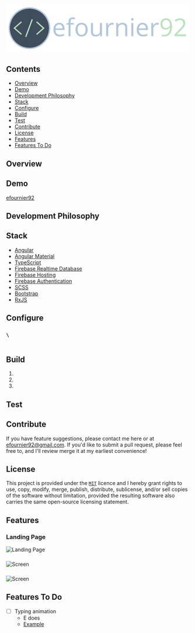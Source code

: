 # ![efournier92](https://raw.githubusercontent.com/efournier92/efournier92/master/src/assets/efournier92_Logo.png)

## Contents
- [Overview](#overview)
- [Demo](#demo)
- [Development Philosophy](#development-philosophy)
- [Stack](#stack)
- [Configure](#configure)
- [Build](#build)
- [Test](#test)
- [Contribute](#contribute)
- [License](#license)
- [Features](#features)
- [Features To Do](#features-to-do)

## Overview

## Demo
[efournier92](https://www.efournier92.com)

## Development Philosophy

## Stack
- [Angular](https://angular.io/)
- [Angular Material](https://material.angular.io/)
- [TypeScript](https://www.typescriptlang.org/)
- [Firebase Realtime Database](https://firebase.google.com/products/realtime-database/)
- [Firebase Hosting](https://firebase.google.com/products/hosting/)
- [Firebase Authentication](https://firebase.google.com/products/auth/)
- [SCSS](https://sass-lang.com)
- [Bootstrap](https://getbootstrap.com/)
- [RxJS](http://reactivex.io/)

## Configure

### `\`

```

```

## Build
1. 
2. 
3.

## Test

## Contribute
If you have feature suggestions, please contact me here or at efournier92@gmail.com. If you'd like to submit a pull request, please feel free to, and I'll review merge it at my earliest convenience!

## License
This project is provided under the [`MIT`](https://opensource.org/licenses/MIT) licence and I hereby grant rights to use, copy, modify, merge, publish, distribute, sublicense, and/or sell copies of the software without limitation, provided the resulting software also carries the same open-source licensing statement.

## Features

### Landing Page
![Landing Page]()

###
![Screen]()

###
![Screen]()

## Features To Do
- [ ] Typing animation
  - E does
  - [Example](https://garden-eight.com/)

